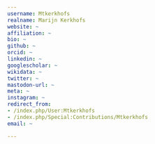 ```yaml
---
username: Mtkerkhofs
realname: Marijn Kerkhofs
website: ~
affiliation: ~
bio: ~
github: ~
orcid: ~
linkedin: ~
googlescholar: ~
wikidata: ~
twitter: ~
mastodon-url: ~
meta: ~
instagram: ~
redirect_from:
- /index.php/User:Mtkerkhofs
- /index.php/Special:Contributions/Mtkerkhofs
email: ~

---
```

